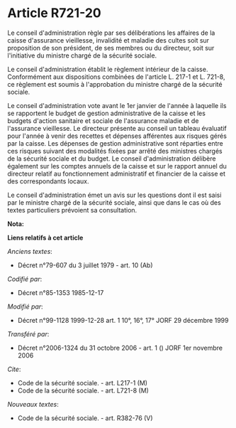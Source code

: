 # Article R721-20

Le conseil d'administration règle par ses délibérations les affaires de la caisse d'assurance vieillesse, invalidité et
maladie des cultes soit sur proposition de son président, de ses membres ou du directeur, soit sur l'initiative du ministre
chargé de la sécurité sociale.

Le conseil d'administration établit le règlement intérieur de la caisse. Conformément aux dispositions combinées de l'article
L. 217-1 et L. 721-8, ce règlement est soumis à l'approbation du ministre chargé de la sécurité sociale.

Le conseil d'administration vote avant le 1er janvier de l'année à laquelle ils se rapportent le budget de gestion
administrative de la caisse et les budgets d'action sanitaire et sociale de l'assurance maladie et de l'assurance vieillesse.
Le directeur présente au conseil un tableau évaluatif pour l'année à venir des recettes et dépenses afférentes aux risques
gérés par la caisse. Les dépenses de gestion administrative sont réparties entre ces risques suivant des modalités fixées par
arrêté des ministres chargés de la sécurité sociale et du budget. Le conseil d'administration délibère également sur les
comptes annuels de la caisse et sur le rapport annuel du directeur relatif au fonctionnement administratif et financier de la
caisse et des correspondants locaux.

Le conseil d'administration émet un avis sur les questions dont il est saisi par le ministre chargé de la sécurité sociale,
ainsi que dans le cas où des textes particuliers prévoient sa consultation.

**Nota:**



**Liens relatifs à cet article**

_Anciens textes_:

  - Décret n°79-607 du 3 juillet 1979 - art. 10 (Ab)

_Codifié par_:

  - Décret n°85-1353 1985-12-17

_Modifié par_:

  - Décret n°99-1128 1999-12-28 art. 1 10°, 16°, 17° JORF 29 décembre 1999

_Transféré par_:

  - Décret n°2006-1324 du 31 octobre 2006 - art. 1 () JORF 1er novembre 2006

_Cite_:

  - Code de la sécurité sociale. - art. L217-1 (M)
  - Code de la sécurité sociale. - art. L721-8 (M)

_Nouveaux textes_:

  - Code de la sécurité sociale. - art. R382-76 (V)

